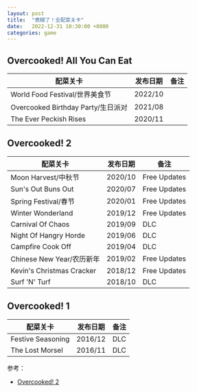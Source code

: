 ```yaml
---
layout: post
title:  "煮糊了！全配菜关卡"
date:   2022-12-31 10:30:00 +0800
categories: game
---
```


## Overcooked! All You Can Eat

|配菜关卡|发布日期|备注|
|-|-|-|
|World Food Festival/世界美食节|2022/10||
|Overcooked Birthday Party/生日派对|2021/08||
|The Ever Peckish Rises|2020/11||

## Overcooked! 2

|配菜关卡|发布日期|备注|
|-|-|-|
|Moon Harvest/中秋节|2020/10|Free Updates|
|Sun's Out Buns Out|2020/07|Free Updates|
|Spring Festival/春节|2020/01|Free Updates|
|Winter Wonderland|2019/12|Free Updates|
|Carnival Of Chaos|2019/09|DLC|
|Night Of Hangry Horde|2019/06|DLC|
|Campfire Cook Off|2019/04|DLC|
|Chinese New Year/农历新年|2019/02|Free Updates|
|Kevin's Christmas Cracker|2018/12|Free Updates|
|Surf 'N' Turf|2018/10|DLC|

## Overcooked! 1

|配菜关卡|发布日期|备注|
|-|-|-|
|Festive Seasoning|2016/12|DLC|
|The Lost Morsel|2016/11|DLC|

参考：
- [Overcooked! 2](https://overcooked.fandom.com/wiki/Overcooked!_2)

<script src="https://utteranc.es/client.js"
        repo="yingang/yingang.github.io"
        issue-term="pathname"
        label="Comment"
        theme="github-light"
        crossorigin="anonymous"
        async>
</script>